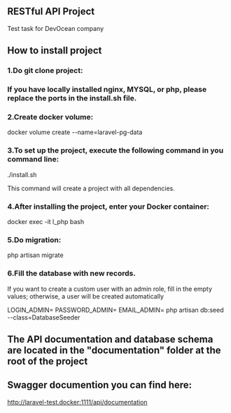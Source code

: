 
## RESTful API Project
Test  task for DevOcean company



## How to install project

### 1.Do git clone project:


### If you have locally installed nginx, MYSQL, or php, please replace the ports in the install.sh file.

### 2.Create docker volume:

docker volume create --name=laravel-pg-data

### 3.To set up the project, execute the following command in you command line:
./install.sh

This command will create a project with all dependencies. 

### 4.After installing the project, enter your Docker container:
docker exec -it l_php bash

### 5.Do migration:
php artisan migrate

### 6.Fill the database with new records.
If you want to create a custom user with an admin role, fill in the empty values; otherwise, a user will be created automatically

LOGIN_ADMIN= PASSWORD_ADMIN= EMAIL_ADMIN= php artisan db:seed --class=DatabaseSeeder

## The API documentation and database schema are located in the "documentation" folder at the root of the project
##  Swagger documention you can find here:
http://laravel-test.docker:1111/api/documentation
